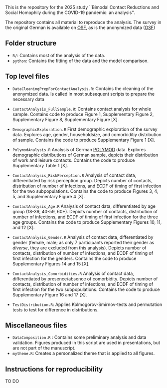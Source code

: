 This is the repository for the 2025 study ``Bimodal Contact Reductions and Social Homophily during the COVID-19 pandemic: an analysis''.

The repository contains all material to reproduce the analysis.
The survey in the original German is available on [OSF](https://osf.io/rtjzu), as is the anonymized data ([OSF](https://osf.io/7vzgd/))

## Folder structure

-   `R/`: Contains most of the analysis of the data.
-   `python`: Contains the fitting of the data and the model comparison.

## Top level files

- `DataCleaningPrepForContactAnalysis.R`: Contains the cleaning of the anonymized data. Is called in most subsequent scripts to prepare the necessary data

- `ContactAnalysis_FullSample.R`: Contains contact analysis for whole sample. Contains code to produce Figure 1, Supplementary Figure 2, Supplementary Figure 8, Supplementary Figure  [X].

- `DemographicExploration.R` First demographic exploration of the survey data. Explores age, gender, householdsize, and comorbiditiy distribution of sample. Contains the code to produce Supplementary Figure 1 [X].

- `PolymodAnalysis.R` Analysis of German [POLYMOD](https://doi.org/10.1371/journal.pmed.0050074) data. Explores demographic distributions of German sample, depicts their distribution of work and leisure contacts. Contains the code to produce Supplementary Table 1 [X].

- `ContactAnalysis_RiskPerception.R` Analysis of contact data, differentiated by risk perception group. Depicts number of contacts, distribution of number of infections, and ECDF of timing of first infection for the two subpopulations. Contains the code to produce Figures 3, 4, 5, and Supplementary Figure 4 [X].

- `ContactAnalysis_Age.R` Analysis of contact data, differentiated by age group (18-39, 40-59, 60+). Depicts number of contacts, distribution of number of infections, and ECDF of timing of first infection for the three age groups. Contains the code to produce Supplementary Figures 10, 11, and 12 [X].

- `ContactAnalysis_Gender.R` Analysis of contact data, differentiated by gender (female, male; as only 7 participants reported their gender as *diverse*, they are excluded from this analysis). Depicts number of contacts, distribution of number of infections, and ECDF of timing of first infection for the genders. Contains the code to produce Supplementary Figures 14 and 15 [X].

- `ContactAnalysis_Comorbidities.R` Analysis of contact data, differentiated by presence/absence of comorbidity. Depicts number of contacts, distribution of number of infections, and ECDF of timing of first infection for the two subpopulations. Contains the code to produce Supplementary Figure 16 and 17 [X].

- `TestDistribution.R`: Applies Kolmogorov-Smirnov-tests and permutation tests to test for difference in distributions. 

## Miscellaneous files
- `DataComposition.R` : Contains some preliminary analysis and data validation. Figures produced in this script are used in presentations, but are not part of the manuscript.
- `mytheme.R`: Creates a personalized theme that is applied to all figures. 

## Instructions for reproducibility

TO DO

